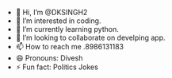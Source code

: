 - 👋 Hi, I’m @DKSINGH2
- 👀 I’m interested in coding.
- 🌱 I’m currently learning python.
- 💞️ I’m looking to collaborate on develping app.
- 📫 How to reach me .8986131183
- 😄 Pronouns: Divesh
- ⚡ Fun fact: Politics Jokes

<!---
DKSINGH2/DKSINGH2 is a ✨ special ✨ repository because its `README.md` (this file) appears on your GitHub profile.
You can click the Preview link to take a look at your changes.
--->
